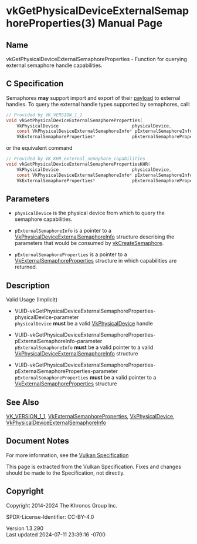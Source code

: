 # vkGetPhysicalDeviceExternalSemaphoreProperties(3) Manual Page

## Name

vkGetPhysicalDeviceExternalSemaphoreProperties - Function for querying
external semaphore handle capabilities.



## <a href="#_c_specification" class="anchor"></a>C Specification

Semaphores **may** support import and export of their <a
href="https://registry.khronos.org/vulkan/specs/1.3-extensions/html/vkspec.html#synchronization-semaphores-payloads"
target="_blank" rel="noopener">payload</a> to external handles. To query
the external handle types supported by semaphores, call:

``` c
// Provided by VK_VERSION_1_1
void vkGetPhysicalDeviceExternalSemaphoreProperties(
    VkPhysicalDevice                            physicalDevice,
    const VkPhysicalDeviceExternalSemaphoreInfo* pExternalSemaphoreInfo,
    VkExternalSemaphoreProperties*              pExternalSemaphoreProperties);
```

or the equivalent command

``` c
// Provided by VK_KHR_external_semaphore_capabilities
void vkGetPhysicalDeviceExternalSemaphorePropertiesKHR(
    VkPhysicalDevice                            physicalDevice,
    const VkPhysicalDeviceExternalSemaphoreInfo* pExternalSemaphoreInfo,
    VkExternalSemaphoreProperties*              pExternalSemaphoreProperties);
```

## <a href="#_parameters" class="anchor"></a>Parameters

- `physicalDevice` is the physical device from which to query the
  semaphore capabilities.

- `pExternalSemaphoreInfo` is a pointer to a
  [VkPhysicalDeviceExternalSemaphoreInfo](https://registry.khronos.org/vulkan/specs/1.3-extensions/man/html/VkPhysicalDeviceExternalSemaphoreInfo.html)
  structure describing the parameters that would be consumed by
  [vkCreateSemaphore](https://registry.khronos.org/vulkan/specs/1.3-extensions/man/html/vkCreateSemaphore.html).

- `pExternalSemaphoreProperties` is a pointer to a
  [VkExternalSemaphoreProperties](https://registry.khronos.org/vulkan/specs/1.3-extensions/man/html/VkExternalSemaphoreProperties.html)
  structure in which capabilities are returned.

## <a href="#_description" class="anchor"></a>Description

Valid Usage (Implicit)

- <a
  href="#VUID-vkGetPhysicalDeviceExternalSemaphoreProperties-physicalDevice-parameter"
  id="VUID-vkGetPhysicalDeviceExternalSemaphoreProperties-physicalDevice-parameter"></a>
  VUID-vkGetPhysicalDeviceExternalSemaphoreProperties-physicalDevice-parameter  
  `physicalDevice` **must** be a valid
  [VkPhysicalDevice](https://registry.khronos.org/vulkan/specs/1.3-extensions/man/html/VkPhysicalDevice.html) handle

- <a
  href="#VUID-vkGetPhysicalDeviceExternalSemaphoreProperties-pExternalSemaphoreInfo-parameter"
  id="VUID-vkGetPhysicalDeviceExternalSemaphoreProperties-pExternalSemaphoreInfo-parameter"></a>
  VUID-vkGetPhysicalDeviceExternalSemaphoreProperties-pExternalSemaphoreInfo-parameter  
  `pExternalSemaphoreInfo` **must** be a valid pointer to a valid
  [VkPhysicalDeviceExternalSemaphoreInfo](https://registry.khronos.org/vulkan/specs/1.3-extensions/man/html/VkPhysicalDeviceExternalSemaphoreInfo.html)
  structure

- <a
  href="#VUID-vkGetPhysicalDeviceExternalSemaphoreProperties-pExternalSemaphoreProperties-parameter"
  id="VUID-vkGetPhysicalDeviceExternalSemaphoreProperties-pExternalSemaphoreProperties-parameter"></a>
  VUID-vkGetPhysicalDeviceExternalSemaphoreProperties-pExternalSemaphoreProperties-parameter  
  `pExternalSemaphoreProperties` **must** be a valid pointer to a
  [VkExternalSemaphoreProperties](https://registry.khronos.org/vulkan/specs/1.3-extensions/man/html/VkExternalSemaphoreProperties.html)
  structure

## <a href="#_see_also" class="anchor"></a>See Also

[VK_VERSION_1_1](https://registry.khronos.org/vulkan/specs/1.3-extensions/man/html/VK_VERSION_1_1.html),
[VkExternalSemaphoreProperties](https://registry.khronos.org/vulkan/specs/1.3-extensions/man/html/VkExternalSemaphoreProperties.html),
[VkPhysicalDevice](https://registry.khronos.org/vulkan/specs/1.3-extensions/man/html/VkPhysicalDevice.html),
[VkPhysicalDeviceExternalSemaphoreInfo](https://registry.khronos.org/vulkan/specs/1.3-extensions/man/html/VkPhysicalDeviceExternalSemaphoreInfo.html)

## <a href="#_document_notes" class="anchor"></a>Document Notes

For more information, see the <a
href="https://registry.khronos.org/vulkan/specs/1.3-extensions/html/vkspec.html#vkGetPhysicalDeviceExternalSemaphoreProperties"
target="_blank" rel="noopener">Vulkan Specification</a>

This page is extracted from the Vulkan Specification. Fixes and changes
should be made to the Specification, not directly.

## <a href="#_copyright" class="anchor"></a>Copyright

Copyright 2014-2024 The Khronos Group Inc.

SPDX-License-Identifier: CC-BY-4.0

Version 1.3.290  
Last updated 2024-07-11 23:39:16 -0700
